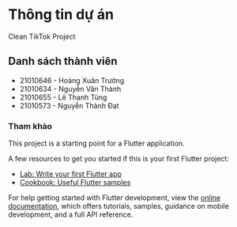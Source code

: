 # Thông tin dự án

Clean TikTok Project

## Danh sách thành viên
- 21010646 - Hoàng Xuân Trường
- 21010634 - Nguyễn Văn Thành
- 21010655 - Lê Thanh Tùng
- 21010573 - Nguyễn Thành Đạt

### Tham khảo

This project is a starting point for a Flutter application.

A few resources to get you started if this is your first Flutter project:

- [Lab: Write your first Flutter app](https://docs.flutter.dev/get-started/codelab)
- [Cookbook: Useful Flutter samples](https://docs.flutter.dev/cookbook)

For help getting started with Flutter development, view the
[online documentation](https://docs.flutter.dev/), which offers tutorials,
samples, guidance on mobile development, and a full API reference.
